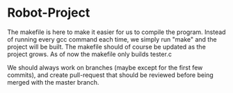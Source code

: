 # Robot-Project
The makefile is here to make it easier for us to compile the program. Instead of running every gcc command each time, we simply run "make" and the project will be built.
The makefile should of course be updated as the project grows. As of now the makefile only builds tester.c


We should always work on branches (maybe except for the first few commits), and create pull-request that should be reviewed before being merged with the master branch.
